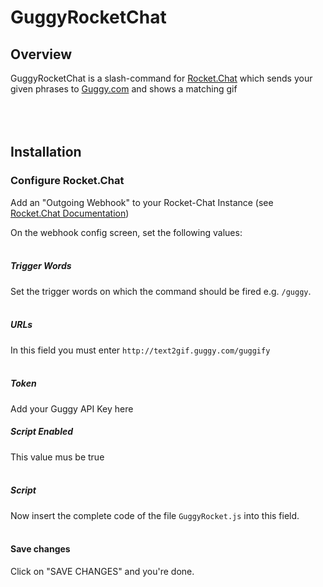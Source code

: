 # GuggyRocketChat

## Overview 
GuggyRocketChat is a slash-command for <a href='https://rocket.chat'>Rocket.Chat</a> which sends your given phrases to <a href='http://guggy.com/'>Guggy.com</a> and shows a matching gif
<br /><br /><br /><br />


## Installation

### Configure Rocket.Chat
Add an "Outgoing Webhook" to your Rocket-Chat Instance (see <a href="https://rocket.chat/docs/administrator-guides/integrations/">Rocket.Chat Documentation</a>)

On the webhook config screen, set the following values:
<br /><br />

##### Trigger Words
Set the trigger words on which the command should be fired e.g. `/guggy`.
<br /><br />

##### URLs
In this field you must enter `http://text2gif.guggy.com/guggify`
<br /><br />

##### Token
Add your Guggy API Key here

##### Script Enabled
This value mus be true
<br /><br />

##### Script
Now insert the complete code of the file `GuggyRocket.js` into this field.
<br /><br />

#### Save changes
Click on "SAVE CHANGES" and you're done.
<br /><br /><br /><br />
